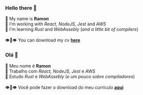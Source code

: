 ### Hello there 👋
🎉 My name is **Ramon**<br>
📌 I'm working with *React, NodeJS, Jest* and *AWS*<br>
🦀 I'm learning *Rust* and *WebAssebly* (*and a little bit of compilers*)<br>
<br>
👁👄👁 You can download my cv [**here**](https://github.com/souzaramon/aboutme.md/releases/latest/download/cv-webdev-souzaramon.pdf)
<br>
### Olá 👋
🎉 Meu nome é **Ramon**<br>
📌 Trabalho com *React, NodeJS, Jest* e *AWS*<br>
🦀 Estudo *Rust* e *WebAssebly* (*e um pouco sobre compiladores*)<br>
<br>
👁👄👁 Você pode fazer o download do meu currículo [**aqui**](https://github.com/souzaramon/aboutme.md/releases/latest/download/cv-webdev-souzaramon-ptbr.pdf)
